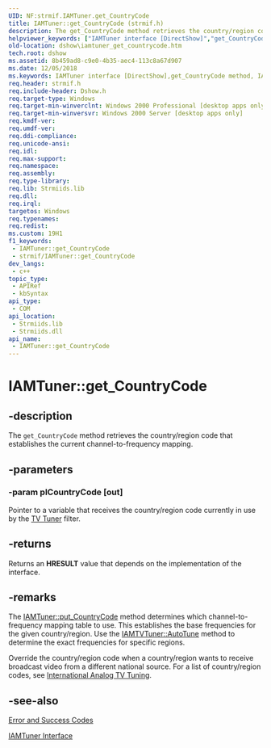 ```yaml
---
UID: NF:strmif.IAMTuner.get_CountryCode
title: IAMTuner::get_CountryCode (strmif.h)
description: The get_CountryCode method retrieves the country/region code that establishes the current channel-to-frequency mapping.
helpviewer_keywords: ["IAMTuner interface [DirectShow]","get_CountryCode method","IAMTuner.get_CountryCode","IAMTuner::get_CountryCode","IAMTunerget_CountryCode","dshow.iamtuner_get_countrycode","get_CountryCode","get_CountryCode method [DirectShow]","get_CountryCode method [DirectShow]","IAMTuner interface","strmif/IAMTuner::get_CountryCode"]
old-location: dshow\iamtuner_get_countrycode.htm
tech.root: dshow
ms.assetid: 8b459ad8-c9e0-4b35-aec4-113c8a67d907
ms.date: 12/05/2018
ms.keywords: IAMTuner interface [DirectShow],get_CountryCode method, IAMTuner.get_CountryCode, IAMTuner::get_CountryCode, IAMTunerget_CountryCode, dshow.iamtuner_get_countrycode, get_CountryCode, get_CountryCode method [DirectShow], get_CountryCode method [DirectShow],IAMTuner interface, strmif/IAMTuner::get_CountryCode
req.header: strmif.h
req.include-header: Dshow.h
req.target-type: Windows
req.target-min-winverclnt: Windows 2000 Professional [desktop apps only]
req.target-min-winversvr: Windows 2000 Server [desktop apps only]
req.kmdf-ver: 
req.umdf-ver: 
req.ddi-compliance: 
req.unicode-ansi: 
req.idl: 
req.max-support: 
req.namespace: 
req.assembly: 
req.type-library: 
req.lib: Strmiids.lib
req.dll: 
req.irql: 
targetos: Windows
req.typenames: 
req.redist: 
ms.custom: 19H1
f1_keywords:
 - IAMTuner::get_CountryCode
 - strmif/IAMTuner::get_CountryCode
dev_langs:
 - c++
topic_type:
 - APIRef
 - kbSyntax
api_type:
 - COM
api_location:
 - Strmiids.lib
 - Strmiids.dll
api_name:
 - IAMTuner::get_CountryCode
---
```


# IAMTuner::get_CountryCode


## -description

The <code>get_CountryCode</code> method retrieves the country/region code that establishes the current channel-to-frequency mapping.

## -parameters

### -param plCountryCode [out]

Pointer to a variable that receives the country/region code currently in use by the <a href="/windows/desktop/DirectShow/tv-tuner-filter">TV Tuner</a> filter.

## -returns

Returns an <b>HRESULT</b> value that depends on the implementation of the interface.

## -remarks

The <a href="/windows/desktop/api/strmif/nf-strmif-iamtuner-put_countrycode">IAMTuner::put_CountryCode</a> method determines which channel-to-frequency mapping table to use. This establishes the base frequencies for the given country/region. Use the <a href="/windows/desktop/api/strmif/nf-strmif-iamtvtuner-autotune">IAMTVTuner::AutoTune</a> method to determine the exact frequencies for specific regions.

Override the country/region code when a country/region wants to receive broadcast video from a different national source. For a list of country/region codes, see <a href="/windows/desktop/DirectShow/international-analog-tv-tuning">International Analog TV Tuning</a>.

## -see-also

<a href="/windows/desktop/DirectShow/error-and-success-codes">Error and Success Codes</a>



<a href="/windows/desktop/api/strmif/nn-strmif-iamtuner">IAMTuner Interface</a>

